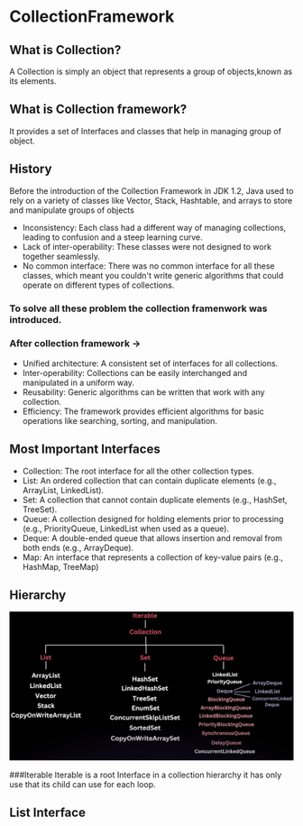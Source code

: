# CollectionFramework


## What is Collection?
A Collection is simply an object that represents a group of objects,known as its elements.

## What is Collection framework?
It provides a set of Interfaces and classes that help in managing group of object.

## History
Before the introduction of the Collection Framework in JDK 1.2, Java used to rely on a variety of classes like Vector, Stack, Hashtable, and arrays to store and manipulate groups of objects
* Inconsistency: Each class had a different way of managing collections, leading to confusion and a steep learning curve.
* Lack of inter-operability: These classes were not designed to work together seamlessly.
* No common interface: There was no common interface for all these classes, which meant you couldn't write generic algorithms that could operate on different types of collections.

### To solve all these problem the collection framenwork was introduced.

### After collection framework ->
* Unified architecture: A consistent set of interfaces for all collections.
* Inter-operability: Collections can be easily interchanged and manipulated in a uniform way.
* Reusability: Generic algorithms can be written that work with any collection.
* Efficiency: The framework provides efficient algorithms for basic operations like searching, sorting, and manipulation.

## Most Important Interfaces
* Collection: The root interface for all the other collection types.
* List: An ordered collection that can contain duplicate elements (e.g., ArrayList, LinkedList).
* Set: A collection that cannot contain duplicate elements (e.g., HashSet, TreeSet).
* Queue: A collection designed for holding elements prior to processing (e.g., PriorityQueue, LinkedList when used as a queue).
* Deque: A double-ended queue that allows insertion and removal from both ends (e.g., ArrayDeque).
* Map: An interface that represents a collection of key-value pairs (e.g., HashMap, TreeMap)

## Hierarchy
![Java Collection Framework Hierarchy](https://raw.githubusercontent.com/ImAnonymous-12151/CollectionFramework/main/Screenshot%20from%202025-02-05%2017-41-17.png)

###Iterable
Iterable is a root Interface in a collection hierarchy it has only use that its child can use for each loop.
## List Interface

